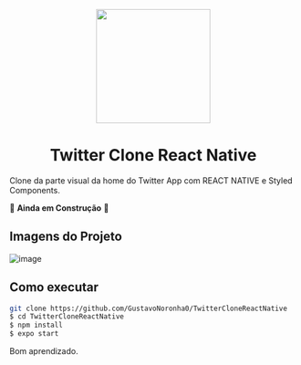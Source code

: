 <p align="center">
  <img src="https://logodownload.org/wp-content/uploads/2014/09/twitter-logo-1.png" width="200" />
</p>

<h1 align="center">
 Twitter Clone React Native
</h1>

Clone da parte visual da home do Twitter App com REACT NATIVE e Styled Components.

🚧 **Ainda em Construção** 🚧

## Imagens do Projeto
![image](https://user-images.githubusercontent.com/77861206/113804788-a4455480-9735-11eb-8c58-871700709a86.png)




## Como executar

```bash
git clone https://github.com/GustavoNoronha0/TwitterCloneReactNative
$ cd TwitterCloneReactNative
$ npm install
$ expo start
```

Bom aprendizado.<br/>
